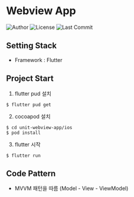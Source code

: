 # Webview App

![Author](https://img.shields.io/badge/Author-ryan-orange.svg)
![License](https://img.shields.io/badge/License-MIT-blue.svg)
![Last Commit](https://img.shields.io/github/last-commit/ryan-ahn/unit-webview-app)

## Setting Stack
- Framework : Flutter 

## Project Start
1. flutter pud 설치
```
$ flutter pud get
```
2. cocoapod 설치
```
$ cd unit-webview-app/ios
$ pod install
```
3. flutter 시작
```
$ flutter run
```

## Code Pattern
- MVVM 패턴을 따름 (Model - View - ViewModel)
